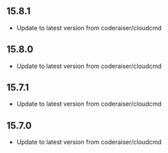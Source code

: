  
## 15.8.1
- Update to latest version from coderaiser/cloudcmd
 
## 15.8.0
- Update to latest version from coderaiser/cloudcmd
 
## 15.7.1
- Update to latest version from coderaiser/cloudcmd
 
## 15.7.0
- Update to latest version from coderaiser/cloudcmd


